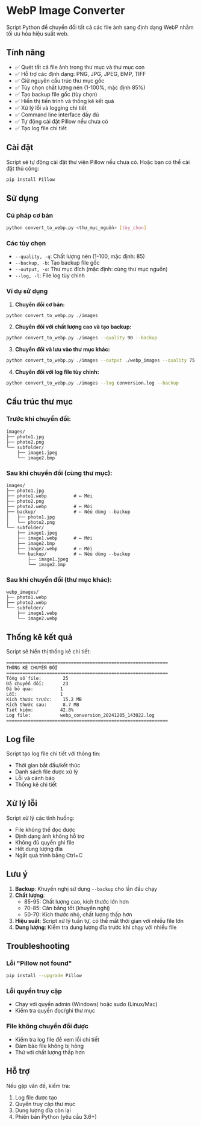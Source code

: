 # WebP Image Converter

Script Python để chuyển đổi tất cả các file ảnh sang định dạng WebP nhằm tối ưu hóa hiệu suất web.

## Tính năng

- ✅ Quét tất cả file ảnh trong thư mục và thư mục con
- ✅ Hỗ trợ các định dạng: PNG, JPG, JPEG, BMP, TIFF
- ✅ Giữ nguyên cấu trúc thư mục gốc
- ✅ Tùy chọn chất lượng nén (1-100%, mặc định 85%)
- ✅ Tạo backup file gốc (tùy chọn)
- ✅ Hiển thị tiến trình và thống kê kết quả
- ✅ Xử lý lỗi và logging chi tiết
- ✅ Command line interface đầy đủ
- ✅ Tự động cài đặt Pillow nếu chưa có
- ✅ Tạo log file chi tiết

## Cài đặt

Script sẽ tự động cài đặt thư viện Pillow nếu chưa có. Hoặc bạn có thể cài đặt thủ công:

```bash
pip install Pillow
```

## Sử dụng

### Cú pháp cơ bản

```bash
python convert_to_webp.py <thư_mục_nguồn> [tùy_chọn]
```

### Các tùy chọn

- `--quality, -q`: Chất lượng nén (1-100, mặc định: 85)
- `--backup, -b`: Tạo backup file gốc
- `--output, -o`: Thư mục đích (mặc định: cùng thư mục nguồn)
- `--log, -l`: File log tùy chỉnh

### Ví dụ sử dụng

1. **Chuyển đổi cơ bản:**
```bash
python convert_to_webp.py ./images
```

2. **Chuyển đổi với chất lượng cao và tạo backup:**
```bash
python convert_to_webp.py ./images --quality 90 --backup
```

3. **Chuyển đổi và lưu vào thư mục khác:**
```bash
python convert_to_webp.py ./images --output ./webp_images --quality 75
```

4. **Chuyển đổi với log file tùy chỉnh:**
```bash
python convert_to_webp.py ./images --log conversion.log --backup
```

## Cấu trúc thư mục

### Trước khi chuyển đổi:
```
images/
├── photo1.jpg
├── photo2.png
└── subfolder/
    ├── image1.jpeg
    └── image2.bmp
```

### Sau khi chuyển đổi (cùng thư mục):
```
images/
├── photo1.jpg
├── photo1.webp          # ← Mới
├── photo2.png
├── photo2.webp          # ← Mới
├── backup/              # ← Nếu dùng --backup
│   ├── photo1.jpg
│   └── photo2.png
└── subfolder/
    ├── image1.jpeg
    ├── image1.webp      # ← Mới
    ├── image2.bmp
    ├── image2.webp      # ← Mới
    └── backup/          # ← Nếu dùng --backup
        ├── image1.jpeg
        └── image2.bmp
```

### Sau khi chuyển đổi (thư mục khác):
```
webp_images/
├── photo1.webp
├── photo2.webp
└── subfolder/
    ├── image1.webp
    └── image2.webp
```

## Thống kê kết quả

Script sẽ hiển thị thống kê chi tiết:

```
============================================================
THỐNG KÊ CHUYỂN ĐỔI
============================================================
Tổng số file:        25
Đã chuyển đổi:       23
Đã bỏ qua:          1
Lỗi:                1
Kích thước trước:    15.2 MB
Kích thước sau:      8.7 MB
Tiết kiệm:          42.8%
Log file:           webp_conversion_20241205_143022.log
============================================================
```

## Log file

Script tạo log file chi tiết với thông tin:
- Thời gian bắt đầu/kết thúc
- Danh sách file được xử lý
- Lỗi và cảnh báo
- Thống kê chi tiết

## Xử lý lỗi

Script xử lý các tình huống:
- File không thể đọc được
- Định dạng ảnh không hỗ trợ
- Không đủ quyền ghi file
- Hết dung lượng đĩa
- Ngắt quá trình bằng Ctrl+C

## Lưu ý

1. **Backup**: Khuyến nghị sử dụng `--backup` cho lần đầu chạy
2. **Chất lượng**: 
   - 85-95: Chất lượng cao, kích thước lớn hơn
   - 70-85: Cân bằng tốt (khuyến nghị)
   - 50-70: Kích thước nhỏ, chất lượng thấp hơn
3. **Hiệu suất**: Script xử lý tuần tự, có thể mất thời gian với nhiều file lớn
4. **Dung lượng**: Kiểm tra dung lượng đĩa trước khi chạy với nhiều file

## Troubleshooting

### Lỗi "Pillow not found"
```bash
pip install --upgrade Pillow
```

### Lỗi quyền truy cập
- Chạy với quyền admin (Windows) hoặc sudo (Linux/Mac)
- Kiểm tra quyền đọc/ghi thư mục

### File không chuyển đổi được
- Kiểm tra log file để xem lỗi chi tiết
- Đảm bảo file không bị hỏng
- Thử với chất lượng thấp hơn

## Hỗ trợ

Nếu gặp vấn đề, kiểm tra:
1. Log file được tạo
2. Quyền truy cập thư mục
3. Dung lượng đĩa còn lại
4. Phiên bản Python (yêu cầu 3.6+)
